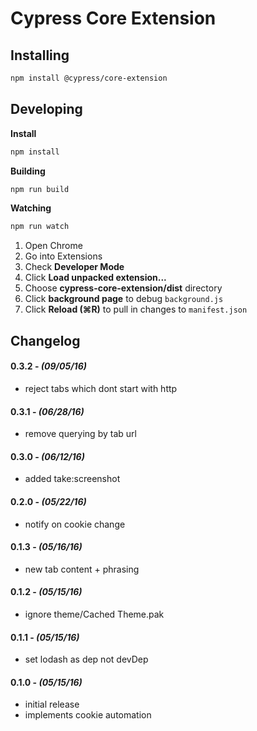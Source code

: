 # Cypress Core Extension

## Installing

```bash
npm install @cypress/core-extension
```

## Developing

**Install**

```bash
npm install
```

**Building**

```bash
npm run build
```

**Watching**

```bash
npm run watch
```

1. Open Chrome
2. Go into Extensions
3. Check **Developer Mode**
4. Click **Load unpacked extension...**
5. Choose **cypress-core-extension/dist** directory
6. Click **background page** to debug `background.js`
7. Click **Reload (⌘R)** to pull in changes to `manifest.json`

## Changelog

#### 0.3.2 - *(09/05/16)*
- reject tabs which dont start with http

#### 0.3.1 - *(06/28/16)*
- remove querying by tab url

#### 0.3.0 - *(06/12/16)*
- added take:screenshot

#### 0.2.0 - *(05/22/16)*
- notify on cookie change

#### 0.1.3 - *(05/16/16)*
- new tab content + phrasing

#### 0.1.2 - *(05/15/16)*
- ignore theme/Cached Theme.pak

#### 0.1.1 - *(05/15/16)*
- set lodash as dep not devDep

#### 0.1.0 - *(05/15/16)*
- initial release
- implements cookie automation
